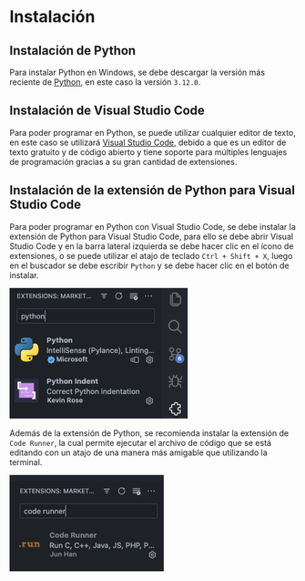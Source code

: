 # Instalación

## Instalación de Python

Para instalar Python en Windows, se debe descargar la versión más
reciente de [Python](https://www.python.org/), en este caso la versión `3.12.0`.

## Instalación de Visual Studio Code

Para poder programar en Python, se puede utilizar cualquier editor de texto, en este caso se utilizará
[Visual Studio Code](https://code.visualstudio.com/), debido a que es un editor de texto gratuito y de código abierto y
tiene soporte para múltiples lenguajes de programación gracias a su gran cantidad de extensiones.

## Instalación de la extensión de Python para Visual Studio Code

Para poder programar en Python con Visual Studio Code, se debe instalar la extensión de Python para Visual Studio Code,
para ello se debe abrir Visual Studio Code y en la barra lateral izquierda se debe hacer clic en el ícono de
extensiones, o se puede utilizar el atajo de teclado `Ctrl + Shift + X`, luego en el buscador se debe escribir `Python`
y se debe hacer clic en el botón de instalar.

![img.png](img/extension-vsc.png)

Además de la extensión de Python, se recomienda instalar la extensión de `Code Runner`, la cual permite ejecutar el
archivo de código que se está editando con un atajo de una manera más amigable que utilizando la terminal.

![code-runner.png](img/code-runner.png)
